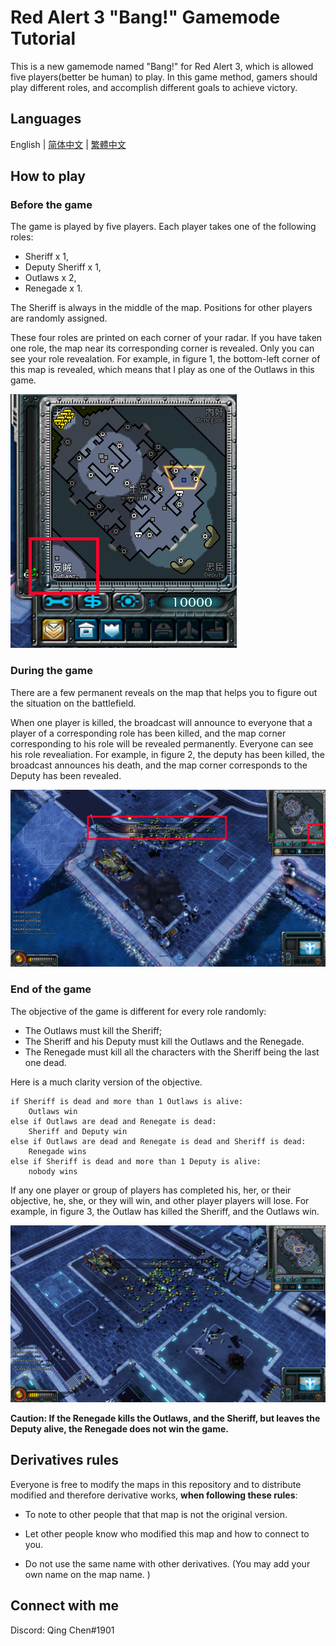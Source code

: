 # Red Alert 3 "Bang!" Gamemode Tutorial

This is a new gamemode named "Bang!" for Red Alert 3, which is allowed five players(better be human) to play. In this game method, gamers should play different roles, and accomplish different goals to achieve victory. 

## Languages

English | [简体中文](./READMES/README.chs.md) | [繁體中文](./READMES/README.cht.md)

## How to play

### Before the game

The game is played by five players. Each player takes one of the following roles: 

- Sheriff x 1, 
- Deputy Sheriff x 1, 
- Outlaws x 2, 
- Renegade x 1. 

The Sheriff is always in the middle of the map. Positions for other players are randomly assigned. 

These four roles are printed on each corner of your radar. If you have taken one role, the map near its corresponding corner is revealed. Only you can see your role revealation. For example, in figure 1, the bottom-left corner of this map is revealed, which means that I play as one of the Outlaws in this game. 

![Figure 1](./Figures/Figure-1.1.png)

### During the game

There are a few permanent reveals on the map that helps you to figure out the situation on the battlefield. 

When one player is killed, the broadcast will announce to everyone that a player of a corresponding role has been killed, and the map corner corresponding to his role will be revealed permanently. Everyone can see his role revealiation. For example, in figure 2, the deputy has been killed, the broadcast announces his death, and the map corner corresponds to the Deputy has been revealed. 

![Figure 2](./Figures/Figure-1.2.png)

### End of the game

The objective of the game is different for every role randomly: 

- The Outlaws must kill the Sheriff; 
- The Sheriff and his Deputy must kill the Outlaws and the Renegade. 
- The Renegade must kill all the characters with the Sheriff being the last one dead. 

Here is a much clarity version of the objective. 

```
if Sheriff is dead and more than 1 Outlaws is alive:
	Outlaws win
else if Outlaws are dead and Renegate is dead:
	Sheriff and Deputy win
else if Outlaws are dead and Renegate is dead and Sheriff is dead:
	Renegade wins
else if Sheriff is dead and more than 1 Deputy is alive:
	nobody wins
```

If any one player or group of players has completed his, her, or their objective, he, she, or they will win, and other player players will lose. For example, in figure 3, the Outlaw has killed the Sheriff, and the Outlaws win. 

![Figure 3](./Figures/Figure-1.3.png)

__Caution: If the Renegade kills the Outlaws, and the Sheriff, but leaves the Deputy alive, the Renegade does not win the game.__

## Derivatives rules

Everyone is free to modify the maps in this repository and to distribute modified and therefore derivative works, __when following these rules__:

- To note to other people that that map is not the original version. 

- Let other people know who modified this map and how to connect to you. 

- Do not use the same name with other derivatives. (You may add your own name on the map name. )

## Connect with me

Discord: Qing Chen#1901
